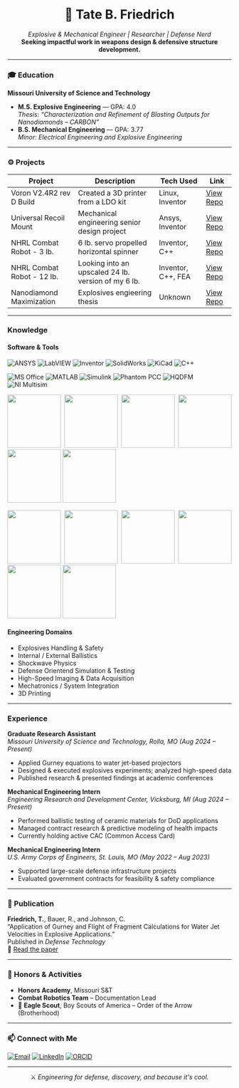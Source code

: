 <!-- GitHub README.md for Tate B. Friedrich -->

<h1 align="center">🧨 Tate B. Friedrich</h1>
<p align="center">
  <em>Explosive & Mechanical Engineer | Researcher | Defense Nerd</em><br>
  <strong>Seeking impactful work in weapons design & defensive structure development.</strong>
</p>

---

### 🎓 Education

**Missouri University of Science and Technology**  
- **M.S. Explosive Engineering** — GPA: 4.0  
  _Thesis: “Characterization and Refinement of Blasting Outputs for Nanodiamonds – CARBON”_  
- **B.S. Mechanical Engineering** — GPA: 3.77  
  _Minor: Electrical Engineering and Explosive Engineering_  

---

### ⚙️ Projects

<!-- Future project cards -->
| Project                    | Description                                                  | Tech Used            | Link                                                                 |
|----------------------------|--------------------------------------------------------------|----------------------|----------------------------------------------------------------------|
| Voron V2.4R2 rev D Build   | Created a 3D printer from a LDO kit                          | Linux, Inventor      | [View Repo](https://github.com/Tate-Friedrich/Project-Voron2.4)      |
| Universal Recoil Mount     | Mechanical engineering senior design project                 | Ansys, Inventor      | [View Repo](https://github.com/Tate-Friedrich/Project-MechSeniorProj)|
| NHRL Combat Robot - 3 lb.  | 6 lb. servo propelled horizontal spinner                     | Inventor, C++        | [View Repo](https://github.com/Tate-Friedrich/Project-NHRL.HW3lb)    |
| NHRL Combat Robot - 12 lb. | Looking into an upscaled 24 lb. version of my 6 lb.          | Inventor, C++, FEA   | [View Repo](https://github.com/Tate-Friedrich/Project-NHRL.HW12lb)   |
| Nanodiamond Maximization   | Explosives engieering thesis                                 | Unknown              | [View Repo](https://github.com/Tate-Friedrich/Project-ExpThesis)     |

---

### Knowledge

#### Software & Tools
![ANSYS](https://img.shields.io/badge/%20-white?style=for-the-badge&logo=ansys&logoColor=black&logoSize=auto)
![LabVIEW](https://img.shields.io/badge/%20Labview-white?style=for-the-badge&logo=labview&logoColor=black&logoSize=auto)
![Inventor](https://img.shields.io/badge/%20Autodesk-white?style=for-the-badge&logo=autodesk&logoColor=black&logoSize=auto)
![SolidWorks](https://img.shields.io/badge/%20Solidworks-white?style=for-the-badge&logo=dassaultsystemes&logoColor=%23005386&logoSize=auto)
![KiCad](https://img.shields.io/badge/%20-white?style=for-the-badge&logo=kicad&logoColor=%23314CB0&logoSize=auto)
![C++](https://img.shields.io/badge/%20C++-white?style=for-the-badge&logo=C%2B%2B&logoColor=%2300599C&logoSize=auto)

![MS Office](https://img.shields.io/badge/MS_Office-white?style=for-the-badge&logo=microsoft-office&logoColor=white)
![MATLAB](https://img.shields.io/badge/MATLAB-white?style=for-the-badge&logo=mathworks&logoColor=white)
![Simulink](https://img.shields.io/badge/Simulink-white?style=for-the-badge&logo=mathworks&logoColor=white)
![Phantom PCC](https://img.shields.io/badge/Phantom_PCC-white?style=for-the-badge&logo=camera)
![HQDFM](https://img.shields.io/badge/HQDFM-white?style=for-the-badge&logo=code)
![NI Multisim](https://img.shields.io/badge/NI%20Multisim-white?style=for-the-badge&logo=code)

<p align="justify">
  <img src="https://img.shields.io/badge/%20-white?style=for-the-badge&logo=ansys&logoColor=black" width="120">
  <img src="https://img.shields.io/badge/%20Labview-white?style=for-the-badge&logo=labview&logoColor=black" width="120">
  <img src="https://img.shields.io/badge/%20Autodesk-white?style=for-the-badge&logo=autodesk&logoColor=black" width="120">
  <img src="https://img.shields.io/badge/%20Solidworks-white?style=for-the-badge&logo=dassaultsystemes&logoColor=%23005386" width="120">
  <img src="https://img.shields.io/badge/%20-white?style=for-the-badge&logo=kicad&logoColor=%23314CB0" width="120">
  <img src="https://img.shields.io/badge/%20C++-white?style=for-the-badge&logo=C%2B%2B&logoColor=%2300599C" width="120">
</p>

<p align="justify">
  <img src="https://img.shields.io/badge/MS_Office-white?style=for-the-badge&logo=microsoft-office&logoColor=white" width="120">
  <img src="https://img.shields.io/badge/MATLAB-white?style=for-the-badge&logo=mathworks&logoColor=white" width="120">
  <img src="https://img.shields.io/badge/Simulink-white?style=for-the-badge&logo=mathworks&logoColor=white" width="120">
  <img src="https://img.shields.io/badge/Phantom_PCC-white?style=for-the-badge&logo=camera" width="120">
  <img src="https://img.shields.io/badge/HQDFM-white?style=for-the-badge&logo=code" width="120">
  <img src="https://img.shields.io/badge/NI%20Multisim-white?style=for-the-badge&logo=code" width="120">
</p>

#### Engineering Domains
- Explosives Handling & Safety
- Internal / External Ballistics
- Shockwave Physics
- Defense Orientend Simulation & Testing
- High-Speed Imaging & Data Acquisition  
- Mechatronics / System Integration
- 3D Printing

---

### Experience

**Graduate Research Assistant**  
_Missouri University of Science and Technology, Rolla, MO (Aug 2024 – Present)_  
- Applied Gurney equations to water jet-based projectors  
- Designed & executed explosives experiments; analyzed high-speed data  
- Published research & presented findings at academic conferences  

**Mechanical Engineering Intern**  
_Engineering Research and Development Center, Vicksburg, MI (Aug 2024 – Present)_  
- Performed ballistic testing of ceramic materials for DoD applications  
- Managed contract research & predictive modeling of health impacts  
- Currently holding active CAC (Common Access Card)  

**Mechanical Engineering Intern**  
_U.S. Army Corps of Engineers, St. Louis, MO (May 2022 – Aug 2023)_  
- Supported large-scale defense infrastructure projects  
- Evaluated government contracts for feasibility & safety compliance  

---

### 📄 Publication

**Friedrich, T.**, Bauer, R., and Johnson, C.  
“Application of Gurney and Flight of Fragment Calculations for Water Jet Velocities in Explosive Applications.”  
Published in _Defense Technology_  
📎 [Read the paper](https://doi.org/10.1016/j.dt.2025.03.010)

---

### 🏅 Honors & Activities

- **Honors Academy**, Missouri S&T  
- **Combat Robotics Team** – Documentation Lead  
- 🦅 **Eagle Scout**, Boy Scouts of America – Order of the Arrow (Brotherhood)

---

### 📫 Connect with Me

[![Email](https://img.shields.io/badge/Email-tateb.friedrich%40gmail.com-blue?style=flat&logo=gmail)](mailto:tateb.friedrich@gmail.com)
[![LinkedIn](https://img.shields.io/badge/LinkedIn-Tate%20Friedrich-blue?style=flat&logo=linkedin)](https://www.linkedin.com/in/tate-friedrich-835b1321b)
[![ORCID](https://img.shields.io/badge/ORCID-0009--0003--1121--5728-green?style=flat&logo=orcid)](https://orcid.org/0009-0003-1121-5728)

---


<p align="center">
  ⚔️ <em>Engineering for defense, discovery, and because it's cool.</em>  
</p>
